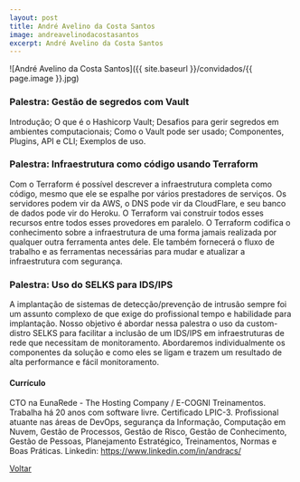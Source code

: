 ```yaml
---
layout: post
title: André Avelino da Costa Santos
image: andreavelinodacostasantos
excerpt: André Avelino da Costa Santos
---
```

![André Avelino da Costa Santos]({{ site.baseurl }}/convidados/{{ page.image }}.jpg)

### Palestra: Gestão de segredos com Vault

Introdução; O que é o Hashicorp Vault; Desafios para gerir segredos em ambientes computacionais; Como o Vault pode ser usado; Componentes, Plugins, API e CLI; Exemplos de uso.

### Palestra: Infraestrutura como código usando Terraform

Com o Terraform é possível descrever a infraestrutura completa como código, mesmo que ele se espalhe por vários prestadores de serviços. Os servidores podem vir da AWS, o DNS pode vir da CloudFlare, e seu banco de dados pode vir do Heroku. O Terraform vai construir todos esses recursos entre todos esses provedores em paralelo. O Terraform codifica o conhecimento sobre a infraestrutura de uma forma jamais realizada por qualquer outra ferramenta antes dele. Ele também fornecerá o fluxo de trabalho e as ferramentas necessárias para mudar e atualizar a infraestrutura com segurança.


### Palestra: Uso do SELKS para IDS/IPS

A implantação de sistemas de detecção/prevenção de intrusão sempre foi um assunto complexo de que exige do profissional tempo e habilidade para implantação. Nosso objetivo é abordar nessa palestra o uso da custom-distro SELKS para facilitar a inclusão de um IDS/IPS em infraestruturas de rede que necessitam de monitoramento. Abordaremos individualmente os componentes da solução e como eles se ligam e trazem um resultado de alta performance e fácil monitoramento.

#### Currículo

CTO na EunaRede - The Hosting Company / E-COGNI Treinamentos. Trabalha há 20 anos com software livre. Certificado LPIC-3. Profissional atuante nas áreas de DevOps, segurança da Informação, Computação em Nuvem, Gestão de Processos, Gestão de Risco, Gestão de Conhecimento, Gestão de Pessoas, Planejamento Estratégico, Treinamentos, Normas e Boas Práticas. Linkedin: https://www.linkedin.com/in/andracs/

<a href="{{ site.baseurl }}/index.html">Voltar</a>

